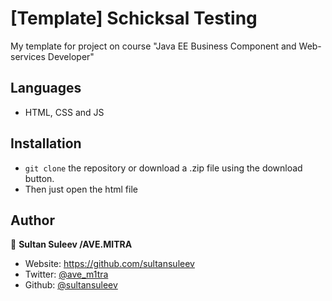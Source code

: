 
# [Template] Schicksal Testing
My template for project on course "Java EE Business Component and Web-services Developer"

## Languages

- HTML, CSS and JS

## Installation

- `git clone` the repository or download a .zip file using the download button.
- Then just open the html file

## Author

👤 **Sultan Suleev /AVE.MITRA**

* Website: https://github.com/sultansuleev
* Twitter: [@ave_m1tra](https://twitter.com/ave_m1tra)
* Github: [@sultansuleev](https://github.com/sultansuleev)
